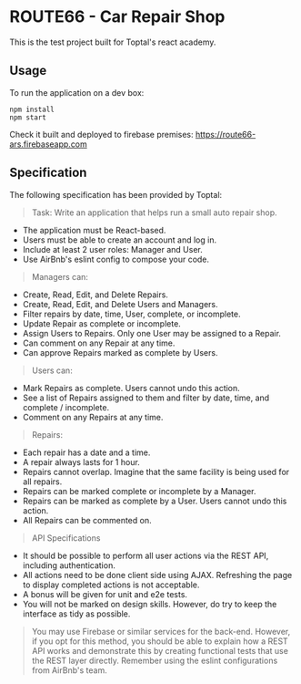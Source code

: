 # ROUTE66 - Car Repair Shop

This is the test project built for Toptal's react academy.

## Usage

To run the application on a dev box:
```
npm install
npm start
```

Check it built and deployed to firebase premises:
https://route66-ars.firebaseapp.com

## Specification

The following specification has been provided by Toptal:

>Task: Write an application that helps run a small auto repair shop.
- The application must be React-based.
- Users must be able to create an account and log in.
- Include at least 2 user roles: Manager and User.
- Use AirBnb's eslint config to compose your code.

> Managers can:
- Create, Read, Edit, and Delete Repairs.
- Create, Read, Edit, and Delete Users and Managers.
- Filter repairs by date, time, User, complete, or incomplete.
- Update Repair as complete or incomplete.
- Assign Users to Repairs. Only one User may be assigned to a Repair.
- Can comment on any Repair at any time.
- Can approve Repairs marked as complete by Users.

> Users can:
- Mark Repairs as complete. Users cannot undo this action.
- See a list of Repairs assigned to them and filter by date, time, and complete / incomplete.
- Comment on any Repairs at any time.

> Repairs:
- Each repair has a date and a time.
- A repair always lasts for 1 hour.
- Repairs cannot overlap. Imagine that the same facility is being used for all repairs.
- Repairs can be marked complete or incomplete by a Manager.
- Repairs can be marked as complete by a User. Users cannot undo this action.
- All Repairs can be commented on.

> API Specifications
- It should be possible to perform all user actions via the REST API, including authentication.
- All actions need to be done client side using AJAX. Refreshing the page to display completed actions is not acceptable.
- A bonus will be given for unit and e2e tests.
- You will not be marked on design skills. However, do try to keep the interface as tidy as possible.
    
> You may use Firebase or similar services for the back-end. However, if you opt for this method, you should be able to explain how a REST API works and demonstrate this by creating functional tests that use the REST layer directly. Remember using the eslint configurations from AirBnb's team.


